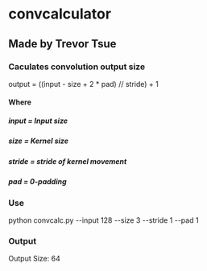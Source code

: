 # convcalculator
## Made by Trevor Tsue


### Caculates convolution output size
output = ((input - size + 2 * pad) // stride) + 1
#### Where
##### input = Input size
##### size = Kernel size
##### stride = stride of kernel movement
##### pad = 0-padding

### Use
python convcalc.py --input 128 --size 3 --stride 1 --pad 1

### Output
Output Size: 64
